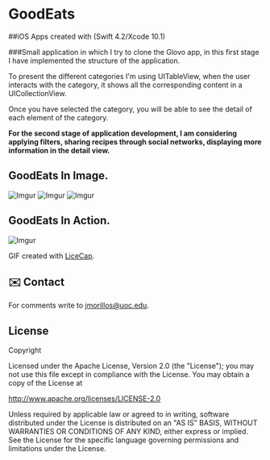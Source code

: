 # GoodEats

##iOS Apps created with (Swift 4.2/Xcode 10.1)

###Small application in which I try to clone the Glovo app, in this first stage I have implemented the structure of the application.

To present the different categories I'm using UITableView, when the user interacts with the category, it shows all the corresponding content in a UICollectionView.

Once you have selected the category, you will be able to see the detail of each element of the category.


**For the second stage of application development, I am considering applying filters, sharing recipes through social networks, displaying more information in the detail view.**

## GoodEats In Image.

![Imgur](https://i.imgur.com/0bgKg3ll.png) ![Imgur](https://i.imgur.com/f1XYpjul.jpg) ![Imgur](https://i.imgur.com/ODwZBxxl.png)


## GoodEats In Action.
![Imgur](https://i.imgur.com/gdNh9tc.gif)


GIF created with [LiceCap](http://www.cockos.com/licecap/).


## ✉️ Contact

For comments write to [jmorillos@uoc.edu](jmorillos@uoc.edu).

## License

Copyright

Licensed under the Apache License, Version 2.0 (the "License");
you may not use this file except in compliance with the License.
You may obtain a copy of the License at

http://www.apache.org/licenses/LICENSE-2.0

Unless required by applicable law or agreed to in writing, software
distributed under the License is distributed on an "AS IS" BASIS,
WITHOUT WARRANTIES OR CONDITIONS OF ANY KIND, either express or implied.
See the License for the specific language governing permissions and
limitations under the License.
